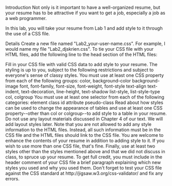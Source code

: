 Introduction
Not only is it important to have a well-organized resume, but your resume has to be attractive if you want to get a job, especially a job as a web programmer.

In this lab, you will take your resume from Lab 1 and add style to it through the use of a CSS file.

Details
Create a new file named "Lab2_your-user-name.css". For example, I would name my file "Lab2_djskrien.css".
To tie your CSS file with your HTML files, add the following line to the head section of the HTML files:
<link rel="stylesheet" type="text/css" href="Lab1_your-user-name.css" />
Fill in your CSS file with valid CSS data to add style to your resume. The styling is up to you, subject to the following restrictions and subject to everyone's sense of classy styles.
You must use at least one CSS property from each of the following groups:
color, background-color
background-image
font, font-family, font-size, font-weight, font-style
text-align
text-indent, text-decoration, line-height, text-shadow
list-style, list-style-type
col, colgroup
You must use at least one selector from each of the following categories:
element
class
id
attribute
pseudo-class
Read about how styles can be used to change the appearance of tables and use at least one CSS property--other than col or colgroup--to add style to a table in your resume.
Do not use any layout materials discussed in Chapter 4 of our text. We will add layout styles later.
Note that you are not allowed to add any style information to the HTML files. Instead, all such information must be in the CSS file and the HTML files should link to the CSS file.
You are welcome to enhance the contents of your resume in addition to adding style to it.
If you wish to use more than one CSS file, that's fine.
Finally, use at least two styles other than the styles mentioned above and that we did not discuss in class, to spruce up your resume. To get full credit, you must include in the header comment of your CSS file a brief paragraph explaining which new styles you used and why you used them.
Don't forget to test your CSS file against the CSS standard at http://jigsaw.w3.org/css-validator/ and fix any errors.

